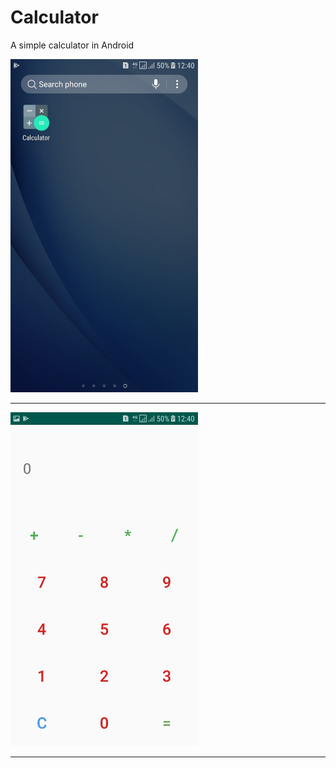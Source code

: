 # Calculator
A simple calculator in Android

<img src="https://github.com/talapparasat/Calculator/blob/master/screenshots/Screenshot_20200922-124041.jpg" width="300"/><hr/>
<img src="https://github.com/talapparasat/Calculator/blob/master/screenshots/Screenshot_20200922-124044.jpg" width="300"/><hr/>

